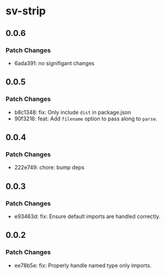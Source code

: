 # sv-strip

## 0.0.6

### Patch Changes

- 6ada391: no signifigant changes

## 0.0.5

### Patch Changes

- b8c1348: fix: Only include `dist` in package.json
- 90f3216: feat: Add `filename` option to pass along to `parse`.

## 0.0.4

### Patch Changes

- 222e749: chore: bump deps

## 0.0.3

### Patch Changes

- e93463d: fix: Ensure default imports are handled correctly.

## 0.0.2

### Patch Changes

- ee78b5e: fix: Properly handle named type only imports.
